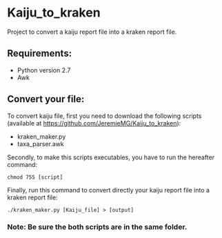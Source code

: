 # Kaiju_to_kraken
Project to convert a kaiju report file into a kraken report file.

## Requirements:
- Python version 2.7
- Awk 

## Convert your file:
To convert kaiju file, first you need to download the following scripts (available at https://github.com/JeremieMG/Kaiju_to_kraken):
- kraken_maker.py
- taxa_parser.awk

Secondly, to make this scripts executables, you have to run the hereafter command:
```
chmod 755 [script]
```

Finally, run this command to convert directly your kaiju report file into a kraken report file:
```
./kraken_maker.py [Kaiju_file] > [output]
```
### Note: Be sure the both scripts are in the same folder.
